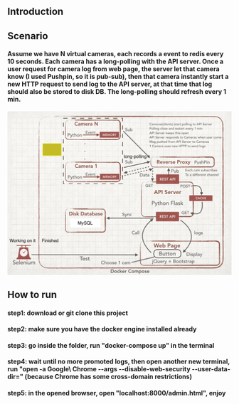 ## Introduction

## Scenario 
#### Assume we have N virtual cameras, each records a event to redis every 10 seconds. Each camera has a long-polling with the API server. Once a user request for camera log from web page, the server let that camera know (I used Pushpin, so it is pub-sub), then that camera instantly start a new HTTP request to send log to the API server, at that time that log should also be stored to disk DB. The long-polling should refresh every 1 min.  
![Image of Architecture](https://github.com/ZiyeHan/DockerComposeProject/blob/master/new-architecture.png)

## How to run
#### step1: download or git clone this project 
#### step2: make sure you have the docker engine installed already
#### step3: go inside the folder, run "docker-compose up" in the terminal
#### step4: wait until no more promoted logs, then open another new terminal, run "open -a Google\ Chrome --args --disable-web-security --user-data-dir="  (because Chrome has some cross-domain restrictions)
#### step5: in the opened browser, open "localhost:8000/admin.html", enjoy



